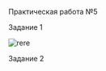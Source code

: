 Практическая работа №5

Задание 1

![rere](https://github.com/user-attachments/assets/657ce98a-8a1e-42ea-837f-0b06b0142edd)

Задание 2
